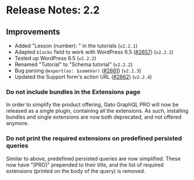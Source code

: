 # Release Notes: 2.2

## Improvements

- Added "Lesson (number): " in the tutorials (`v2.2.1`)
- Adapted `blocks` field to work with WordPress 6.5 ([#2657](https://github.com/GatoGraphQL/GatoGraphQL/pull/2657)) (`v2.2.2`)
- Tested up WordPress 6.5 (`v2.2.2`)
- Renamed "Tutorial" to "Schema tutorial" (`v2.2.2`)
- Bug parsing `@export(as: $someVar)` ([#2661](https://github.com/GatoGraphQL/GatoGraphQL/pull/2661)) (`v2.2.3`)
- Updated the Support form's action URL ([#2662](https://github.com/GatoGraphQL/GatoGraphQL/pull/2662)) (`v2.2.4`)

### Do not include bundles in the Extensions page

In order to simplify the product offering, Gato GraphQL PRO will now be released as a single plugin, containing all the extensions. As such, installing bundles and single extensions are now both deprecated, and not offered anymore.

### Do not print the required extensions on predefined persisted queries

Similar to above, predefined persisted queries are now simplified. These now have "[PRO]" prepended to their title, and the list of required extensions (printed on the body of the query) is removed.
